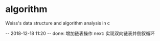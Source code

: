 # algorithm
Weiss's data structure and algorithm analysis in c

-- 2018-12-18 11:20 --
done: 增加链表操作
next: 实现双向链表并倒叙循环
